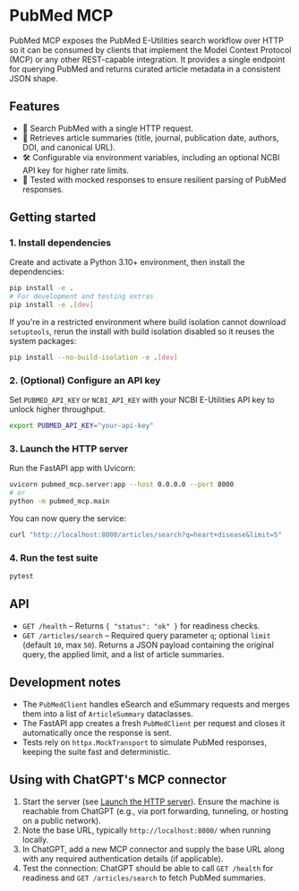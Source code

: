 # PubMed MCP

PubMed MCP exposes the PubMed E-Utilities search workflow over HTTP so it can be consumed by clients that implement the Model Context Protocol (MCP) or any other REST-capable integration. It provides a single endpoint for querying PubMed and returns curated article metadata in a consistent JSON shape.

## Features

- 🔎 Search PubMed with a single HTTP request.
- 📄 Retrieves article summaries (title, journal, publication date, authors, DOI, and canonical URL).
- 🛠️ Configurable via environment variables, including an optional NCBI API key for higher rate limits.
- 🧪 Tested with mocked responses to ensure resilient parsing of PubMed responses.

## Getting started

### 1. Install dependencies

Create and activate a Python 3.10+ environment, then install the dependencies:

```bash
pip install -e .
# For development and testing extras
pip install -e .[dev]
```

If you're in a restricted environment where build isolation cannot download
`setuptools`, rerun the install with build isolation disabled so it reuses the
system packages:

```bash
pip install --no-build-isolation -e .[dev]
```

### 2. (Optional) Configure an API key

Set `PUBMED_API_KEY` or `NCBI_API_KEY` with your NCBI E-Utilities API key to unlock higher throughput.

```bash
export PUBMED_API_KEY="your-api-key"
```

### 3. Launch the HTTP server

Run the FastAPI app with Uvicorn:

```bash
uvicorn pubmed_mcp.server:app --host 0.0.0.0 --port 8000
# or
python -m pubmed_mcp.main
```

You can now query the service:

```bash
curl "http://localhost:8000/articles/search?q=heart+disease&limit=5"
```

### 4. Run the test suite

```bash
pytest
```

## API

- `GET /health` – Returns `{ "status": "ok" }` for readiness checks.
- `GET /articles/search` – Required query parameter `q`; optional `limit` (default `10`, max `50`). Returns a JSON payload containing the original query, the applied limit, and a list of article summaries.

## Development notes

- The `PubMedClient` handles eSearch and eSummary requests and merges them into a list of `ArticleSummary` dataclasses.
- The FastAPI app creates a fresh `PubMedClient` per request and closes it automatically once the response is sent.
- Tests rely on `httpx.MockTransport` to simulate PubMed responses, keeping the suite fast and deterministic.

## Using with ChatGPT's MCP connector

1. Start the server (see [Launch the HTTP server](#3-launch-the-http-server)). Ensure the machine is reachable from ChatGPT
   (e.g., via port forwarding, tunneling, or hosting on a public network).
2. Note the base URL, typically `http://localhost:8000/` when running locally.
3. In ChatGPT, add a new MCP connector and supply the base URL along with any required authentication details (if applicable).
4. Test the connection: ChatGPT should be able to call `GET /health` for readiness and `GET /articles/search` to fetch PubMed summaries.

